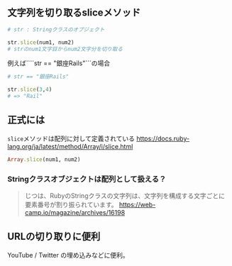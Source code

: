 ## 文字列を切り取るsliceメソッド
``` ruby
# str : Stringクラスのオブジェクト 

str.slice(num1, num2)
# strのnum1文字目からnum2文字分を切り取る
```

例えば````str == "銀座Rails"```の場合
``` ruby
# str == "銀座Rails"

str.slice(3,4)
# => "Rail"
```

## 正式には
```slice```メソッドは配列に対して定義されている
https://docs.ruby-lang.org/ja/latest/method/Array/i/slice.html
``` ruby
Array.slice(num1, num2)
```

### Stringクラスオブジェクトは配列として扱える？
> じつは、RubyのStringクラスの文字列は、文字列を構成する文字ごとに要素番号が割り振られています。
https://web-camp.io/magazine/archives/16198

## URLの切り取りに便利
YouTube / Twitter の埋め込みなどに便利。
